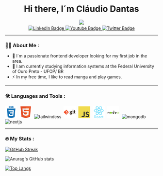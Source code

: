 <div id="header" align="center">
  <h1>Hi there, I´m Cláudio Dantas</h1>
  <img src="https://media.giphy.com/media/v1.Y2lkPTc5MGI3NjExZDRhMjk1N2NhMDcxN2E0NTI4Mjg2NTRiOWUwYzBmMTFlNTA0Njc5YyZlcD12MV9pbnRlcm5hbF9naWZzX2dpZklkJmN0PWc/CuuSHzuc0O166MRfjt/giphy.gif" width="100"/>
  <div id="badges">
    <a href="https://www.linkedin.com/in/cl%C3%A1udio-dantas-520a1615b/">
      <img src="https://img.shields.io/badge/LinkedIn-blue?style=for-the-badge&logo=linkedin&logoColor=white" alt="LinkedIn Badge"/>
    </a>
  <a href="https://claudiodantas.vercel.app/">
    <img src="https://img.shields.io/badge/website-teal?style=for-the-badge&logo=youtube&logoColor=white" alt="Youtube Badge"/>
    </a>
  <a href="https://www.instagram.com/claudiovdsi/?next=%2F">
    <img src="https://img.shields.io/badge/Instagram-orange?style=for-the-badge&logo=twitter&logoColor=white" alt="Twitter Badge"/>
   </a>
    

</div>
  </div>
  
---
### :woman_technologist: About Me :
- :telescope: I´m a passionate frontend developer looking for my first job in the area. 
- :seedling: I am currently studying information systems at the Federal University of Ouro Preto - UFOP/ BR
- :zap: In my free time, I like to read manga and play games.

---

### :hammer_and_wrench: Languages and Tools :
<div>
  <img src="https://github.com/devicons/devicon/blob/master/icons/css3/css3-plain-wordmark.svg"  title="CSS3" alt="CSS" width="40" height="40"/>&nbsp;
  <img src="https://github.com/devicons/devicon/blob/master/icons/html5/html5-original.svg" title="HTML5" alt="HTML" width="40" height="40"/>&nbsp;
   <img src="https://cdn.jsdelivr.net/gh/devicons/devicon/icons/tailwindcss/tailwindcss-plain.svg" title="tailwindcss" alt="tailwindcss" width="40" height="40"/>&nbsp;
  <img src="https://github.com/devicons/devicon/blob/master/icons/git/git-original-wordmark.svg" title="Git" **alt="Git" width="40" height="40"/>&nbsp;
 <img src="https://github.com/devicons/devicon/blob/master/icons/javascript/javascript-original.svg" title="JavaScript" alt="JavaScript" width="40" height="40"/>&nbsp;
 <img src="https://github.com/devicons/devicon/blob/master/icons/react/react-original-wordmark.svg" title="React" alt="React" width="40" height="40"/>&nbsp;
 <img src="https://github.com/devicons/devicon/blob/master/icons/nodejs/nodejs-original-wordmark.svg" title="NodeJS" alt="NodeJS" width="40" height="40"/>&nbsp;
 <img src="https://cdn.jsdelivr.net/gh/devicons/devicon/icons/mongodb/mongodb-plain-wordmark.svg" title="mongodb" alt="mongodb" width="40" height="40"/>&nbsp;
  <img src="https://cdn.jsdelivr.net/gh/devicons/devicon/icons/nextjs/nextjs-original-wordmark.svg" title="nextjs" alt="nextjs" width="40" height="40"/>&nbsp;
 
  </div>
  
  ---

### :fire: My Stats :
[![GitHub Streak](http://github-readme-streak-stats.herokuapp.com?user=CDInacio&theme=oneDark&background=000000)](https://git.io/streak-stats)

![Anurag's GitHub stats](https://github-readme-stats.vercel.app/api?username=CDInacio&show_icons=true&theme=onedark)

[![Top Langs](https://github-readme-stats.vercel.app/api/top-langs/?username=CDInacio)](https://github.com/anuraghazra/github-readme-stats)
